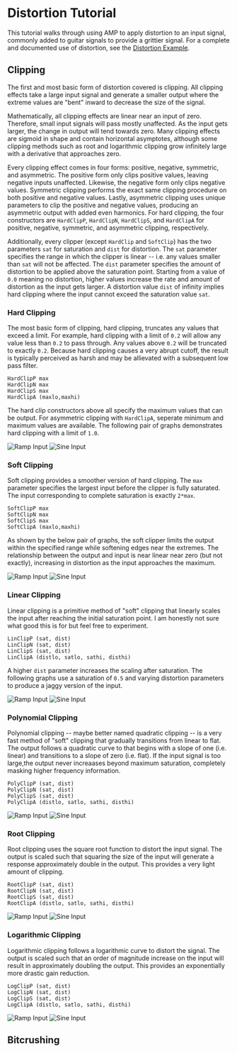 Distortion Tutorial
===================

This tutorial walks through using AMP to apply distortion to an input signal,
commonly added to guitar signals to provide a grittier signal. For a complete
and documented use of distortion, see the [Distortion
Example](../ex/dist.ml).


## Clipping

The first and most basic form of distortion covered is clipping. All clipping
effects take a large input signal and generate a smaller output where the
extreme values are "bent" inward to decrease the size of the signal.

Mathematically, all clipping effects are linear near an input of zero.
Therefore, small input signals will pass mostly unaffected. As the input gets
larger, the change in output will tend towards zero. Many clipping effects are
sigmoid in shape and contain horizontal asymptotes, although some clipping
methods such as root and logarithmic clipping grow infinitely large with a
derivative that approaches zero.

Every clipping effect comes in four forms: positive, negative, symmetric, and
asymmetric. The positive form only clips positive values, leaving negative
inputs unaffected. Likewise, the negative form only clips negative values.
Symmetric clipping performs the exact same clipping procedure on both positive
and negative values. Lastly, asymmetric clipping uses unique parameters to
clip the positive and negative values, producing an asymmetric output with
added even harmonics. For hard clipping, the four constructors are
`HardClipP`, `HardClipN`, `HardClipS`, and `HardClipA` for positive, negative,
symmetric, and asymmetric clipping, respectively.

Additionally, every clipper (except `HardClip` and `SoftClip`) has the two
parameters `sat` for saturation and `dist` for distortion. The `sat` parameter
specifies the range in which the clipper is linear -- i.e. any values smaller
than `sat` will not be affected. The `dist` parameter specifies the amount of
distortion to be applied above the saturation point. Starting from a value of
`0.0` meaning no distortion, higher values increase the rate and amount of
distortion as the input gets larger. A distortion value `dist` of infinity
implies hard clipping where the input cannot exceed the saturation value
`sat`.

### Hard Clipping

The most basic form of clipping, hard clipping, truncates any values that
exceed a limit. For example, hard clipping with a limit of `0.2` will allow
any value less than `0.2` to pass through. Any values above `0.2` will be
truncated to exactly `0.2`. Because hard clipping causes a very abrupt cutoff,
the result is typically perceived as harsh and may be allievated with a
subsequent low pass filter.

    HardClipP max
    HardClipN max
    HardClipS max
    HardClipA (maxlo,maxhi)

The hard clip constructors above all specify the maximum values that can be
output. For asymmetric clipping with `HardClipA`, seperate minimum and maximum
values are available. The following pair of graphs demonstrates hard clipping
with a limit of `1.0`.

![Ramp Input](fig/dist_hard_ramp.svg)
![Sine Input](fig/dist_hard_sine.svg)

### Soft Clipping

Soft clipping provides a smoother version of hard clipping. The `max`
parameter specifies the largest input before the clipper is fully saturated.
The input corresponding to complete saturation is exactly `2*max`.

    SoftClipP max
    SoftClipN max
    SoftClipS max
    SoftClipA (maxlo,maxhi)

As shown by the below pair of graphs, the soft clipper limits the output
within the specified range while softening edges near the extremes. The
relationship between the output and input is near linear near zero (but not
exactly), increasing in distortion as the input approaches the maximum.

![Ramp Input](fig/dist_soft_ramp.svg)
![Sine Input](fig/dist_soft_sine.svg)

### Linear Clipping

Linear clipping is a primitive method of "soft" clipping that linearly scales
the input after reaching the initial saturation point. I am honestly not sure
what good this is for but feel free to experiment.

    LinClipP (sat, dist)
    LinClipN (sat, dist)
    LinClipS (sat, dist)
    LinClipA (distlo, satlo, sathi, disthi)

A higher `dist` parameter increases the scaling after saturation. The
following graphs use a saturation of `0.5` and varying distortion parameters
to produce a jaggy version of the input.

![Ramp Input](fig/dist_lin_ramp.svg)
![Sine Input](fig/dist_lin_sine.svg)

### Polynomial Clipping

Polynomial clipping -- maybe better named quadratic clipping -- is a very fast
method of "soft" clipping that gradually transitions from linear to flat. The
output follows a quadratic curve to that begins with a slope of one (i.e.
linear) and transitions to a slope of zero (i.e. flat). If the input signal is
too large,the output never increaases beyond maximum saturation, completely
masking higher frequency information.

    PolyClipP (sat, dist)
    PolyClipN (sat, dist)
    PolyClipS (sat, dist)
    PolyClipA (distlo, satlo, sathi, disthi)

![Ramp Input](fig/dist_poly_ramp.svg)
![Sine Input](fig/dist_poly_sine.svg)

### Root Clipping

Root clipping uses the square root function to distort the input signal. The
output is scaled such that squaring the size of the input will generate a
response approximately double in the output. This provides a very light amount
of clipping.

    RootClipP (sat, dist)
    RootClipN (sat, dist)
    RootClipS (sat, dist)
    RootClipA (distlo, satlo, sathi, disthi)

![Ramp Input](fig/dist_root_ramp.svg)
![Sine Input](fig/dist_root_sine.svg)

### Logarithmic Clipping

Logarithmic clipping follows a logarithmic curve to distort the signal. The
output is scaled such that an order of magnitude increase on the input will
result in approximately doubling the output. This provides an exponentially
more drastic gain reduction.

    LogClipP (sat, dist)
    LogClipN (sat, dist)
    LogClipS (sat, dist)
    LogClipA (distlo, satlo, sathi, disthi)

![Ramp Input](fig/dist_log_ramp.svg)
![Sine Input](fig/dist_log_sine.svg)


## Bitcrushing
